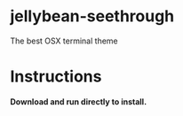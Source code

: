 # jellybean-seethrough
The best OSX terminal theme

# Instructions
#### Download and run directly to install.
